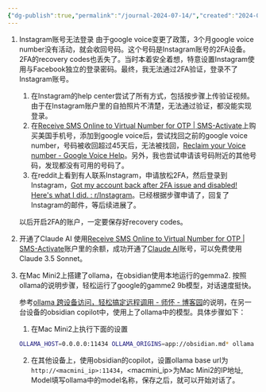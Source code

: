 ```yaml
---
{"dg-publish":true,"permalink":"/journal-2024-07-14/","created":"2024-07-14T17:31:47.064+08:00","updated":"2024-07-14T22:44:50.773+08:00"}
---
```



1. Instagram账号无法登录
	由于google voice变更了政策，3个月google voice number没有活动，就会收回号码。这个号码是Instagram账号的2FA设备。2FA的recovery codes也丢失了。当时本着安全着想，特意设置Instagram使用与Facebook独立的登录密码。最终，我无法通过2FA验证，登录不了Instagram账号。
	
	1. 在Instagram的help center尝试了所有方式，包括按步骤上传验证视频。由于在Instagram账户里的自拍照片不清楚，无法通过验证，都没能实现登录。
	2. 在[Receive SMS Online to Virtual Number for OTP | SMS-Activate](https://sms-activate.io/en)上购买美国手机号，添加到google voice后，尝试找回之前的google voice number，号码被收回超过45天后，无法被找回，[Reclaim your Voice number - Google Voice Help](https://support.google.com/voice/answer/159519?hl=en&sjid=3824358846613762055-AP#zippy=%2Cyour-linked-number-was-claimed%2Cyour-google-voice-number-was-reclaimed)。另外，我也尝试申请该号码附近的其他号码，发现都没有可用的号码了。
	3. 在reddit上看到有人联系Instagram，申请放松2FA，然后登录到Instagram，[Got my account back after 2FA issue and disabled! Here's what I did. : r/Instagram](https://www.reddit.com/r/Instagram/comments/opj2dv/got_my_account_back_after_2fa_issue_and_disabled/?utm_medium=android_app&utm_source=share)。已经根据步骤申请了，回复了Instagram的邮件，等后续进展了。
	
	以后开启2FA的账户，一定要保存好recovery codes。
	
2. 开通了Claude AI
	使用[Receive SMS Online to Virtual Number for OTP | SMS-Activate](https://sms-activate.io/en)账户里的余额，成功开通了[Claude AI](https://claude.ai)账号，可以免费使用Claude 3.5 Sonnet。
3. 在Mac Mini2上搭建了ollama，在obsidian使用本地运行的gemma2.
	按照ollama的说明步骤，轻松运行了google的gamme2 9b模型，对话速度挺快。
	
	参考[ollama 跨设备访问，轻松搞定远程调用 - 师怀 - 博客园](https://www.cnblogs.com/shucode/p/18235181)的说明，在另一台设备的obsidian copilot中，使用上了ollama中的模型。具体步骤如下：
	1. 在Mac Mini2上执行下面的设置
	```sh
	OLLAMA_HOST=0.0.0.0:11434 OLLAMA_ORIGINS=app://obsidian.md* ollama serve
	```
	2. 在其他设备上，使用obsidian的copilot，设置ollama base url为`http://<macmini_ip>:11434`，<macmini_ip>为Mac Mini2的IP地址, Model填写ollama中的model名称，保存之后，就可以开始对话了。
